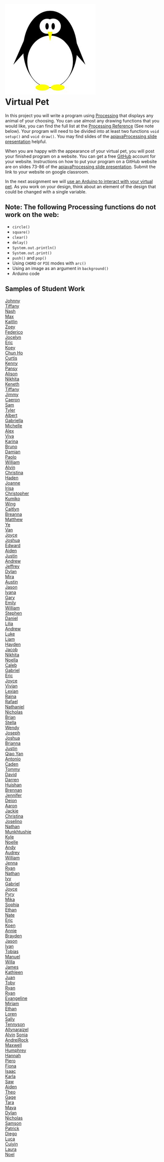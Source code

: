 ![](Penguin.JPG)   
Virtual Pet
=============

In this project you will write a program using [Processing](https://processing.org) that displays any animal of your choosing. You can use almost any drawing functions that you would like, you can find the full list at the [Processing Reference](https://processing.org/reference) (See note below).  Your program will need to be divided into at least two functions `void setup()` and `void draw()`. You may find slides of the [apjavaProcessing slide presentation](https://docs.google.com/presentation/d/1sqbareaFmF9fMcp0XOl3hRO6hAlrU5WIaj4V-Kd3eDI/edit?usp=sharing) helpful. 

When you are happy with the appearance of your virtual pet, you will post your finished program on a website. You can get a free [GitHub](https://github.com) account for your website. Instructions on how to put your program on a GitHub website are on slides 73-86 of the [apjavaProcessing slide presentation](https://docs.google.com/presentation/d/1sqbareaFmF9fMcp0XOl3hRO6hAlrU5WIaj4V-Kd3eDI/edit?usp=sharing). Submit the link to your website on google classroom.

In the next assignment we will [use an Arduino to interact with your virtual pet](https://github.com/APCSLowell/LightSensorController#use-an-adafruit-circuit-playground-as-an-input-device-in-a-processing-program). As you work on your design, think about an element of the design that could be changed with a single variable.

Note: The following Processing functions do not work on the web:
----------------------------------------------------------
+ `circle()`
+ `square()`
+ `clear()`
+ `delay()`
+ `System.out.println()`
+ `System.out.print()`
+ `push()` and `pop()`
+ Using `CHORD` or `PIE` modes with `arc()`
+ Using an image as an argument in `background()`
+ Arduino code

Samples of Student Work
-----------------------
[Johnny](https://jlin202.github.io/VirtualPet/)   
[Tiffany](https://tiffanyt11.github.io/VirtualPet/)   
[Nash](https://moonnash.github.io/VirtualPet/)   
[Max](https://max-2023.github.io/VirtualPet/)   
[Kaitlin](https://kaiyenpepper.github.io/VirtualPet/)   
[Zoey](https://zoeyzhu.github.io/VirtualPet/)   
[Federico](https://feaprile.github.io/VirtualPet/)   
[Jocelyn](https://jxcelynyu.github.io/VirtualPet/)   
[Eric](https://erchan3.github.io/VirtualPet/)   
[Koey](https://koeychan.github.io/VirtualPet/)   
[Chun Ho](https://chchen4.github.io/VirtualPet/)   
[Curtis](https://curtischen1.github.io/VirtualPet/)   
[Kenny](https://kennych13.github.io/VirtualPet/)   
[Pansy](https://pakuang.github.io/VirtualPet/)   
[Alison](https://apcsci.github.io/VirtualPet/)   
[Nikhita](https://nilaw5.github.io/VirtualPet/)   
[Keneth](https://kenethl.github.io/VirtualPet/)   
[Tiffany](https://tilouie2.github.io/VirtualPet/)   
[Jimmy](https://jimmy1433223.github.io/VirtualPet/)   
[Caeron](https://canguyen1.github.io/VirtualPet/)   
[Sam](https://samrosenblum415.github.io/VirtualPet/)   
[Tyler](https://ty237.github.io/VirtualPet/)   
[Albert](https://alshi31.github.io/VirtualPet/)   
[Gabriella](https://gabriellasu.github.io/VirtualPet/)   
[Michelle](https://mitan4.github.io/VirtualPet/)   
[Alex](https://alexhackathon.github.io/VirtualPet/)   
[Viva](https://vivavoong.github.io/VirtualPet/)   
[Karina](https://kaanders17.github.io/VirtualPet/)   
[Bruno](https://bruno-415.github.io/VirtualPet/)   
[Damian](https://dabogdon.github.io/VirtualPet/)   
[Paolo](https://paolo415.github.io/VirtualPet/)   
[William](https://wicao1.github.io/VirtualPet/)   
[Alvin](https://alchan6.github.io/VirtualPet/)   
[Christina](https://christina88chan.github.io/VirtualPet/)   
[Haden](https://hachan-beep.github.io/VirtualPet/)   
[Joanne](https://joannechenn.github.io/VirtualPet/)   
[Irisa](https://irisac415.github.io/VirtualPet/)   
[Christopher](https://chgee.github.io/VirtualPet/)   
[Kumiko](https://kukomori.github.io/VirtualPet/)   
[Wing](https://wilai3.github.io/VirtualPet/)   
[Caitlyn](https://calam1818.github.io/VirtualPet/)   
[Breanna](https://brlau6.github.io/VirtualPet/)   
[Matthew](https://malee8.github.io/VirtualPet/)   
[Ye](https://yejinl12.github.io/VirtualPet/)   
[Van](https://vanthebot.github.io/VirtualPet/)   
[Joyce](https://joycema212.github.io/VirtualPet/)   
[Joshua](https://jopaza21.github.io/VirtualPet/)   
[Edward](https://edpilotte.github.io/VirtualPet/)   
[Aiden](https://aidenshiu.github.io/VirtualPet/)   
[Justin](https://jushiu.github.io/VirtualPet/)   
[Andrew](https://antan2.github.io/VirtualPet/)   
[Jeffrey](https://jethidacoder.github.io/VirtualPet/)   
[Dylan](https://dy-alt.github.io/VirtualPet/)   
[Mira](https://mira16-v.github.io/VirtualPet/)   
[Austin](https://auwong1.github.io/VirtualPet/)   
[Jason](https://jawong32.github.io/VirtualPet/)   
[Ivana](https://ivxu24.github.io/VirtualPet/)   
[Gary](https://gary055.github.io/VirtualPet/)   
[Emily](https://emyip.github.io/VirtualPet/)   
[William](https://williamsgithubaccount.github.io/VirtualPet/)   
[Stephen](https://stevenmeap.github.io/VirtualPet/)   
[Daniel](https://wood09.github.io/VirtualPet/)   
[Lilia](https://liliaching.github.io/VirtualPet/)   
[Andrew](https://guppies23456.github.io/VirtualPet/)   
[Luke](https://luked808.github.io/VirtualPet/)   
[Liam](https://ligiraldo.github.io/VirtualPet/)   
[Hayden](https://hakwok.github.io/VirtualPet/)   
[Jacob](https://jalambert.github.io/VirtualPet/)   
[Nikhita](https://nilaw5.github.io/VirtualPet/)   
[Noella](https://noellalee1.github.io/VirtualPet/)   
[Caleb](https://caleung3.github.io/Snowman/)   
[Gabriel](https://galeung24.github.io/VirtualPet/)   
[Eric](https://erliao137.github.io/VirtualPet/)   
[Joyce](https://joliu8.github.io/VirtualPet/)   
[Vivian](https://vivianmak.github.io/VirtualPet/)   
[Lexian](https://lexiannguyen.github.io/VirtualPet/)   
[Raina](https://raina449.github.io/VirtualPet/)   
[Rafael](https://iamrafaelllll.github.io/VirtualPet/)   
[Nathaniel](https://nathantjong.github.io/VirtualPet/)   
[Nicholas](https://nireiss.github.io/VirtualPet/)   
[Brian](https://brsen.github.io/VirtualPet/)   
[Stella](https://stellasit0.github.io/VirtualPet/)   
[Wendy](https://lafmj.github.io/VirtualPet/)   
[Joseph](https://josephteng.github.io/VirtualPet/)   
[Joshua](https://jovegher.github.io/VirtualPet/)   
[Brianna](https://brwong8.github.io/VirtualPet/)   
[Justin](https://justin-pyth.github.io/VirtualPet/)   
[Qiao Yan](https://qiaoyanx.github.io/VirtualPet/)   
[Antonio](https://antonio-yap1.github.io/VirtualPet/)   
[Caden](https://cayeung1.github.io/VirtualPet/)   
[Tommy](https://toyu3.github.io/VirtualPet/)   
[David](https://davidzhang3.github.io/VirtualPet/)   
[Darren](https://darrenzhao1.github.io/VirtualPet/)   
[Huishan](https://huishancai.github.io/VirtualPet/)   
[Brennan](https://brennan-c.github.io/VirtualPet/)   
[Jennifer](https://jennifer0525.github.io/VirtualPet/)   
[Deion](https://deionchaudhary.github.io/Panda/)   
[Aaron](https://aaronnchen.github.io/VirtualPet/)   
[Jackie](https://jachen16.github.io/VirtualPet/)   
[Christina](https://chchung1.github.io/VirtualPet/)   
[Joselino](https://joselinodt.github.io/VirtualPet/)   
[Nathan](https://naguan1.github.io/VirtualPet/)   
[Munkhtushie](https://tushigitgel.github.io/VirtualPet/)   
[Kyle](https://kylam1.github.io/VirtualPet/)   
[Noelle](https://noellelam.github.io/VirtualPet/)   
[Andy](https://andeey3.github.io/VirtualPet/)   
[Audrey](https://audreylau8.github.io/VirtualPet/)   
[William](https://williamlaw2005.github.io/VirtualPet/)   
[Jenna](https://jenna1910.github.io/VirtualPet/)   
[Ryan](https://chknwngs999.github.io/VirtualPet/)   
[Nathan](https://naleung1.github.io/VirtualPet/)   
[Ivy](https://ivyylin.github.io/VirtualPet/)   
[Gabriel](https://gabriel-low-06.github.io/VirtualPet/)   
[Joyce](https://joycema212.github.io/VirtualPet/)   
[Pyry](https://pyrym24.github.io/VirtualPet/)   
[Mika](https://mikanguyenn.github.io/VirtualPet/)   
[Sophia](https://sophiapeckner.github.io/VirtualPet/)   
[Ethan](https://etqiu.github.io/VirtualPet/)   
[Nate](https://nsirival.github.io/VirtualPet/)   
[Eric](https://desolaterakan.github.io/VirtualPet/)   
[Koen](https://koendwong.github.io/VirtualPet/)   
[Annie](https://anxu9.github.io/VirtualPet/)   
[Brayden](https://b-r-4-y-d-3-n.github.io/VirtualPet/)   
[Jason](https://jasonzhong3.github.io/VirtualPet/)   
[Ivan](https://ivzhu1.github.io/VirtualPet/)   
[Tobias](https://tobyzuercher.github.io/VirtualPet/)   
[Manuel](https://manuelalcaz101.github.io/VirtualPet/)  
[Willa](https://willaandrade.github.io/VirtualPet/)   
[James](https://jamesbackstrom43.github.io/VirtualPet/)   
[Kathleen](https://kathb3.github.io/VirtualPet/)  
[Juan](https://jucalvohuerta.github.io/VirtualPet/)   
[Toby](https://tobyjchan.github.io/VirtualPet/)   
[Ryan](https://rchen0902.github.io/VirtualPet/)  
[Ryan](https://rychick.github.io/VirtualPet/)   
[Evangeline](https://evchien.github.io/VirtualPet/)   
[Miriam](https://mifreedman.github.io/VirtualPet/)    
[Ethan](https://periodicethanox.github.io/VirtualPet/)  
[Loren](https://l0rengigi123.github.io/VirtualPet/)   
[Sally](https://l0rengigi123.github.io/VirtualPet/)   
[Tennyson](https://tehuang1.github.io/VirtualPet/)    
[Allynaraizel](https://allynaj.github.io/VirtualPet/)   
[Alvin](https://allau1.github.io/VirtualPet/) 
[Sonia](https://sonia-who.github.io/VirtualPet/)  
[AndreiRock](https://anliterato.github.io/VirtualPet/)  
[Maxwell](http://maxapcs.github.io/VirtualPet)  
[Humphrey](https://humphreyylu.github.io/VirtualPet/)   
[Hannah](https://hannahlucas987.github.io/VirtualPet/)  
[Piero](https://piero-lujan-pedreschi.github.io/VirtualPet/)  
[Fiona](https://f-iona.github.io/VirtualPet/)   
[Isaac](https://isaacmai.github.io/VirtualPet/)   
[Karla](https://karla0311.github.io/Virtual-Pet/)   
[Saw](https://sawyn01.github.io/VirtualPet/)  
[Aiden](https://aip24.github.io/VirtualPet/)  
[Theo](https://jssuperior.github.io/VirtualPet/)   
[Gage](https://gschopen.github.io/VirtualPet/)    
[Tara](https://tara-tiong.github.io/VirtualPet/)    
[Maya](https://mawang4.github.io/VirtualPet/)    
[Dylan](https://dylanwei1.github.io/VirtualPet/)   
[Nicholas](https://quantalope.github.io/VirtualPet/)   
[Samson](https://xusamson8.github.io/VirtualPet/)    
[Patrick](https://patyao.github.io/VirtualPet/)   
[Diego](https://diegoyuhuang.github.io/VirtualPet/)   
[Luca](https://luca321222.github.io/VirtualPet/)  
[Cuiyin](https://anna-c2.github.io/VirtualPet/)   
[Laura](https://lachen2.github.io/VirtualPet/)   
[Noel](https://nochen1.github.io/VirtualPet/)    
